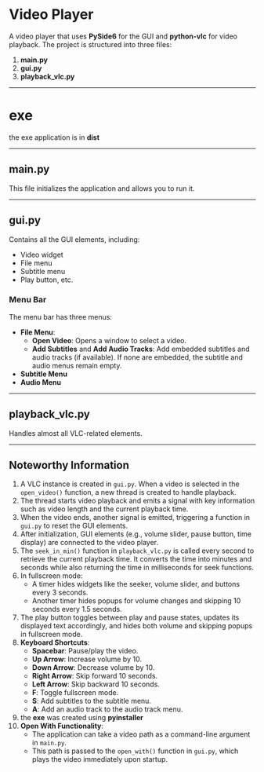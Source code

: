 # Video Player

A video player that uses **PySide6** for the GUI and **python-vlc** for video playback. The project is structured into three files:

1. **main.py**
2. **gui.py**
3. **playback_vlc.py**

---

# exe

the exe application is in **dist**

---

## main.py

This file initializes the application and allows you to run it.

---

## gui.py

Contains all the GUI elements, including:

- Video widget
- File menu
- Subtitle menu
- Play button, etc.

### Menu Bar

The menu bar has three menus:

- **File Menu**:
  - **Open Video**: Opens a window to select a video.
  - **Add Subtitles** and **Add Audio Tracks**: Add embedded subtitles and audio tracks (if available). If none are embedded, the subtitle and audio menus remain empty.
- **Subtitle Menu**
- **Audio Menu**

---

## playback_vlc.py

Handles almost all VLC-related elements.

---

## Noteworthy Information

1. A VLC instance is created in `gui.py`. When a video is selected in the `open_video()` function, a new thread is created to handle playback.
2. The thread starts video playback and emits a signal with key information such as video length and the current playback time.
3. When the video ends, another signal is emitted, triggering a function in `gui.py` to reset the GUI elements.
4. After initialization, GUI elements (e.g., volume slider, pause button, time display) are connected to the video player.
5. The `seek_in_min()` function in `playback_vlc.py` is called every second to retrieve the current playback time. It converts the time into minutes and seconds while also returning the time in milliseconds for seek functions.
6. In fullscreen mode:
   - A timer hides widgets like the seeker, volume slider, and buttons every 3 seconds.
   - Another timer hides popups for volume changes and skipping 10 seconds every 1.5 seconds.
7. The play button toggles between play and pause states, updates its displayed text accordingly, and hides both volume and skipping popups in fullscreen mode.
8. **Keyboard Shortcuts**:
   - **Spacebar**: Pause/play the video.
   - **Up Arrow**: Increase volume by 10.
   - **Down Arrow**: Decrease volume by 10.
   - **Right Arrow**: Skip forward 10 seconds.
   - **Left Arrow**: Skip backward 10 seconds.
   - **F**: Toggle fullscreen mode.
   - **S**: Add subtitles to the subtitle menu.
   - **A**: Add an audio track to the audio track menu.
9. the **exe** was created using **pyinstaller**
10. **Open With Functionality**:
    - The application can take a video path as a command-line argument in `main.py`.
    - This path is passed to the `open_with()` function in `gui.py`, which plays the video immediately upon startup.

